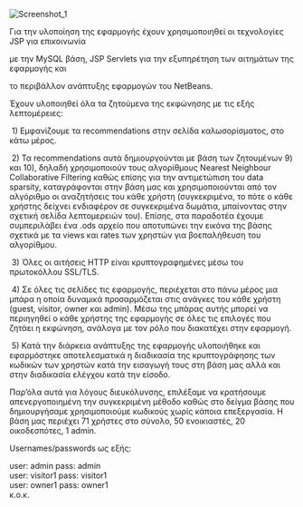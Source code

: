 ![Screenshot_1](https://user-images.githubusercontent.com/37142918/142828185-093680ec-a3d3-4711-842e-62c6171c6620.png)


Για την υλοποίηση της εφαρμογής έχουν χρησιμοποιηθεί οι τεχνολογίες JSP για επικοινωνία

με την MySQL βάση, JSP Servlets για την εξυπηρέτηση των αιτημάτων της εφαρμογής και

το περιβάλλον ανάπτυξης εφαρμογών του NetBeans.

Έχουν υλοποιηθεί όλα τα ζητούμενα της εκφώνησης με τις εξής λεπτομέρειες:

&nbsp;1) Εμφανίζουμε τα recommendations στην σελίδα καλωσορίσματος, στο κάτω μέρος.

&nbsp;2) Τα recommendations αυτά δημιουργούνται με βάση των ζητουμένων 9) και 10),
δηλαδή χρησιμοποιούν τους αλγορίθμους Nearest Neighbour Collaborative Filtering
καθώς επίσης για την αντιμετώπιση του data sparsity, καταγράφονται στην βάση μας
και χρησιμοποιούνται από τον αλγόριθμο οι αναζητήσεις του κάθε χρήστη
(συγκεκριμένα, το πότε ο κάθε χρήστης δείχνει ενδιαφέρον σε συγκεκριμένα δωμάτια,
μπαίνοντας στην σχετική σελίδα λεπτομερειών του). Επίσης, στα παραδοτέα έχουμε
συμπεριλάβει ένα .ods αρχείο που αποτυπώνει την εικόνα της βάσης σχετικά με τα
views και rates των χρηστών για βοεπαλήθευση του αλγορίθμου.

&nbsp;3) Όλες οι αιτήσεις HTTP είναι κρυπτογραφημένες μέσω του πρωτοκόλλου SSL/TLS.

&nbsp;4) Σε όλες τις σελίδες τις εφαρμογής, περιέχεται στο πάνω μέρος μια μπάρα η οποία
δυναμικά προσαρμόζεται στις ανάγκες του κάθε χρήστη (guest, visitor, owner και
admin). Μέσω της μπάρας αυτής μπορεί να περιηγηθεί ο κάθε χρήστης της
εφαρμογής σε όλες τις επιλογές που ζητάει η εκφώνηση, ανάλογα με τον ρόλο που
διακατέχει στην εφαρμογή.

&nbsp;5) Κατά την διάρκεια ανάπτυξης της εφαρμογής υλοποιήθηκε και εφαρμόστηκε
αποτελεσματικά η διαδικασία της κρυπτογράφησης των κωδικών των χρηστών κατά
την εισαγωγή τους στη βάση μας αλλά και στην διαδικασία ελέγχου κατά την είσοδο.

Παρ’όλα αυτά για λόγους διευκόλυνσης, επιλέξαμε να κρατήσουμε απενεργοποιημένη την συγκεκριμένη μέθοδο καθώς στο δείγμα βάσης που
δημιουργήσαμε χρησιμοποιούμε κωδικούς χωρίς κάποια επεξεργασία.
Η βάση μας περιέχει 71 χρήστες στο σύνολο, 50 ενοικιαστές, 20 οικοδεσπότες, 1 admin.

Usernames/passwords ως εξής:

user: admin pass: admin <br />
user: visitor1 pass: visitor1 <br />
user: owner1 pass: owner1 <br />
κ.ο.κ. <br />
